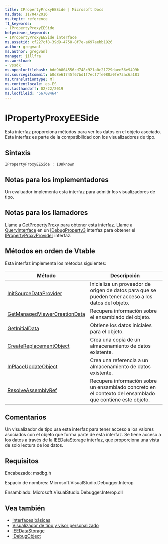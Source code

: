 ```yaml
---
title: IPropertyProxyEESide | Microsoft Docs
ms.date: 11/04/2016
ms.topic: reference
f1_keywords:
- IPropertyProxyEESide
helpviewer_keywords:
- IPropertyProxyEESide interface
ms.assetid: cf227cf8-39d9-4758-8f7e-a697aebb1926
author: gregvanl
ms.author: gregvanl
manager: jillfra
ms.workload:
- vssdk
ms.openlocfilehash: bdd9b804556cd748c921a0c21729daee56e9499b
ms.sourcegitcommit: b0d8e61745f67bd1f7ecf7fe080a0fe73ac6a181
ms.translationtype: MT
ms.contentlocale: es-ES
ms.lasthandoff: 02/22/2019
ms.locfileid: "56708464"
---
```

# <a name="ipropertyproxyeeside"></a>IPropertyProxyEESide
Esta interfaz proporciona métodos para ver los datos en el objeto asociado. Esta interfaz es parte de la compatibilidad con los visualizadores de tipo.

## <a name="syntax"></a>Sintaxis

```
IPropertyProxyEESide : IUnknown
```

## <a name="notes-for-implementers"></a>Notas para los implementadores
 Un evaluador implementa esta interfaz para admitir los visualizadores de tipo.

## <a name="notes-for-callers"></a>Notas para los llamadores
 Llame a [GetPropertyProxy](../../../extensibility/debugger/reference/ipropertyproxyprovider-getpropertyproxy.md) para obtener esta interfaz. Llame a [QueryInterface](/cpp/atl/queryinterface) en un [IDebugProperty3](../../../extensibility/debugger/reference/idebugproperty3.md) interfaz para obtener el [IPropertyProxyProvider](../../../extensibility/debugger/reference/ipropertyproxyprovider.md) interfaz.

## <a name="methods-in-vtable-order"></a>Métodos en orden de Vtable
 Esta interfaz implementa los métodos siguientes:

|Método|Descripción|
|------------|-----------------|
|[InitSourceDataProvider](../../../extensibility/debugger/reference/ipropertyproxyeeside-initsourcedataprovider.md)|Inicializa un proveedor de origen de datos para que se pueden tener acceso a los datos del objeto.|
|[GetManagedViewerCreationData](../../../extensibility/debugger/reference/ipropertyproxyeeside-getmanagedviewercreationdata.md)|Recupera información sobre el ensamblado del objeto.|
|[GetInitialData](../../../extensibility/debugger/reference/ipropertyproxyeeside-getinitialdata.md)|Obtiene los datos iniciales para el objeto.|
|[CreateReplacementObject](../../../extensibility/debugger/reference/ipropertyproxyeeside-createreplacementobject.md)|Crea una copia de un almacenamiento de datos existente.|
|[InPlaceUpdateObject](../../../extensibility/debugger/reference/ipropertyproxyeeside-inplaceupdateobject.md)|Crea una referencia a un almacenamiento de datos existente.|
|[ResolveAssemblyRef](../../../extensibility/debugger/reference/ipropertyproxyeeside-resolveassemblyref.md)|Recupera información sobre un ensamblado concreto en el contexto del ensamblado que contiene este objeto.|

## <a name="remarks"></a>Comentarios
 Un visualizador de tipo usa esta interfaz para tener acceso a los valores asociados con el objeto que forma parte de esta interfaz. Se tiene acceso a los datos a través de la [IEEDataStorage](../../../extensibility/debugger/reference/ieedatastorage.md) interfaz, que proporciona una vista de solo lectura de los datos.

## <a name="requirements"></a>Requisitos
 Encabezado: msdbg.h

 Espacio de nombres:  Microsoft.VisualStudio.Debugger.Interop

 Ensamblado: Microsoft.VisualStudio.Debugger.Interop.dll

## <a name="see-also"></a>Vea también
- [Interfaces básicas](../../../extensibility/debugger/reference/core-interfaces.md)
- [Visualizador de tipo y visor personalizado](../../../extensibility/debugger/type-visualizer-and-custom-viewer.md)
- [IEEDataStorage](../../../extensibility/debugger/reference/ieedatastorage.md)
- [IDebugObject](../../../extensibility/debugger/reference/idebugobject.md)